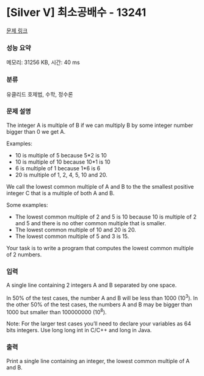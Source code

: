 # [Silver V] 최소공배수 - 13241 

[문제 링크](https://www.acmicpc.net/problem/13241) 

### 성능 요약

메모리: 31256 KB, 시간: 40 ms

### 분류

유클리드 호제법, 수학, 정수론

### 문제 설명

<p>The integer A is multiple of B if we can multiply B by some integer number bigger than 0 we get A. </p>

<p>Examples:</p>

<ul>
	<li>10 is multiple of 5 because 5*2 is 10</li>
	<li>10 is multiple of 10 because 10*1 is 10</li>
	<li>6 is multiple of 1 because 1*6 is 6</li>
	<li>20 is multiple of 1, 2, 4, 5, 10 and 20.</li>
</ul>

<p>We call the lowest common multiple of A and B to the the smallest positive integer C that is a multiple of both A and B.</p>

<p>Some examples:</p>

<ul>
	<li>The lowest common multiple of 2 and 5 is 10 because 10 is multiple of 2 and 5 and there is no other common multiple that is smaller.</li>
	<li>The lowest common multiple of 10 and 20 is 20.</li>
	<li>The lowest common multiple of 5 and 3 is 15.</li>
</ul>

<p>Your task is to write a program that computes the lowest common multiple of 2 numbers.</p>

### 입력 

 <p>A single line containing 2 integers A and B separated by one space.</p>

<p>In 50% of the test cases, the number A and B will be less than 1000 (10<sup>3</sup>). In the other 50% of the test cases, the numbers A and B may be bigger than 1000 but smaller than 100000000 (10<sup>8</sup>). </p>

<p>Note: For the larger test cases you’ll need to declare your variables as 64 bits integers. Use long long int in C/C++ and long in Java.</p>

### 출력 

 <p>Print a single line containing an integer, the lowest common multiple of A and B.</p>

